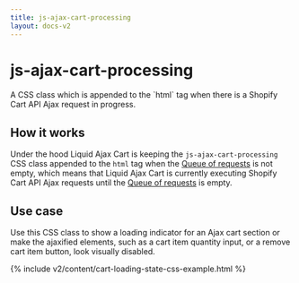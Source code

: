 ```yaml
---
title: js-ajax-cart-processing
layout: docs-v2
---
```


# js-ajax-cart-processing

<p class="lead" markdown="1">
A CSS class which is appended to the `html` tag when there is a Shopify Cart API Ajax request in progress.
</p>

## How it works

Under the hood Liquid Ajax Cart is keeping the `js-ajax-cart-processing` CSS class appended to the `html` tag 
when the [Queue of requests](/v2/docs/queue-of-requests/) is not empty, 
which means that Liquid Ajax Cart is currently executing Shopify Cart API Ajax requests 
until the [Queue of requests](/v2/docs/queue-of-requests/) is empty. 

## Use case

Use this CSS class to show a loading indicator for an Ajax cart section or make the ajaxified elements, 
such as a cart item quantity input, or a remove cart item button, look visually disabled. 

{% include v2/content/cart-loading-state-css-example.html %}